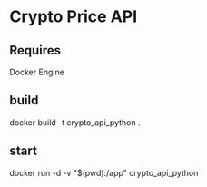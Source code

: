 # Crypto Price API
## Requires
Docker Engine

## build
docker build -t crypto_api_python .
## start
docker run -d -v "$(pwd):/app" crypto_api_python

